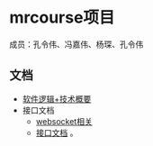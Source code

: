 # mrcourse项目
成员：孔令伟、冯嘉伟、杨琛、孔令伟

## 文档
+ [软件逻辑+技术概要](软件逻辑+技术概要.txt)
+ 接口文档
  + [websocket相关](websocket相关接口文档.md)
  + [接口文档](接口文档.md)
  。
